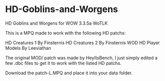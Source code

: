 # HD-Goblins-and-Worgens
HD Goblins and Worgens for WOW 3.3.5a WoTLK

This is a MPQ made to work with the following HD patchs:

HD Creatures 1 By Finsternis
HD Creatures 2 By Finsternis
WOD HD Player Models By Leeviathan


The original MOD/ patch was made by HeyItsBench, I just simply edited a few .dbc files to get it to work with the listed HD patchs.


Download the patch-L.MPQ and place it into your data folder.
